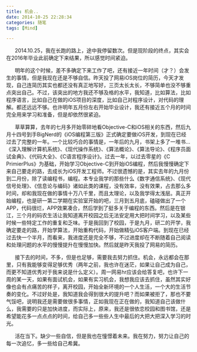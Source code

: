 ```yaml
---
title: 机会..
date: 2014-10-25 22:28:34
categories: 随笔
tags: [Mind]

---
```

      2014.10.25，我在长跑的路上，途中我停留数次。但是现阶段的终点，其实会在2016年毕业此前确定下来结果，所以感觉时间紧迫。

      明年的这个时候，差不多确定下来工作了吧，还有接近一年时间（才？）会发生的事情，但是我现在还是不够自信。昨天投了网易iOS岗位的简历，今天才发现，自己连简历其实也都还没有真正地写好，三页太长太长，不够简单也没不够重点突出自己。不过，该突出的地方我还不够及格的水平，我知道，比如算法，比如程序语言，比如自己在做的iOS项目的深度，比如自己对程序设计，对代码的理解。都还远远不够。也许明年五月份左右开始毕业设计，我还有接近五个月的时间完全用来学习和准备，但是却依然很紧迫。

      草草算算，去年的七月多开始零碎地看Objective-C和iOS相关的东西，然后九月十四号到手BigNerd的《iOS编程第三版》正式确定要做iOS开发，到现在已经过去了完整的一年。一个比较巧合的事情是，一年后的九月，书架上多了一堆书…《深入理解计算机系统》、《现代操作系统》、《算法概论》、《算法导论》、《程序员面试金典》、《代码大全》、《C语言程序设计》。过去一年，以过去零星的《C  PrimierPlus》为基础，开始学习Objective-C到开始iOS编程，然后我慢慢确定下来自己要走的路，去成长为iOS开发工程师。不过很遗憾的是，其实去年的九月份到二月份，除了读编程书，编程。本专业我学的那些什么《数字通信系统》、《现代信号处理》、《信息论与编码》诸如此类的课程，没有效率，没有效果，占去那么多时间，却和我现在做的事情十万八千里，而且太理论，以及我学得太浅层。真正开始编程，也是研一第二学期在实验室开始的吧，三月到五月底，磕碰做出了一个APP，代码很烂，APP效果凑合，然后学到了挺多关于编程的东西。然后是在银江，三个月的码农生活让我知道离开校园之后无法安定用大把时间学习，以及某些时候一些特定工作的重复和乏味。于是我回到了校园，于是九月，研二的开学，我确定要走的路，开始学算法，开始重构代码，开始做精弘iOS客户端。到现在已经过去快一个半月，而看来，我进度还是完全不够，不过进度却在不断随着自己阅读和处理问题的水平的慢慢提升在慢慢加快。然后就是昨天我投了网易的简历。

      接下去的时间，不多，但是也足够，需要我去努力抓住。机会，永远都会在那里，只有我能够变得足够优秀（两年之前，我也许在迷茫，如果让自己成为自己，而更不知道优秀对于我来说是什么定义）。周一网易hr应该会给答复吧，也许下一周的某一天，如果有面试机会，如果有实习机会，我想我应该去抓住，虽然其实好像也会有点痛苦的样子，离开校园，开始全新环境的一个人生活，一个大的生活节奏的变化。不过好处是，我知道我会得到很大的提升吧？而如果被拒了，那也不要气馁吧，说明我还是需要做很多事情，正如我现在正在做的，我知道自己该做什么，我需要的只是加快进度，而实际上，原来，我还是很依恋校园和图书馆，还是希望能花多一点点点的时间，给自己多一些些人生中最后的大把大把深入学习的时光。

      活在当下。缺少一些自信，但是我也在憧憬着未来。我在努力，努力让自己的每一次追忆，多一些给自己希冀。